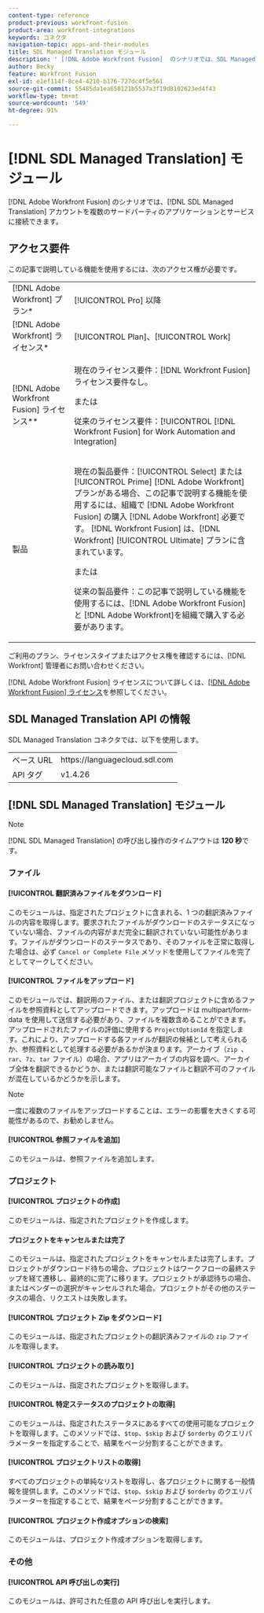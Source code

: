 ```yaml
---
content-type: reference
product-previous: workfront-fusion
product-area: workfront-integrations
keywords: コネクタ
navigation-topic: apps-and-their-modules
title: SDL Managed Translation モジュール
description: ' [!DNL Adobe Workfront Fusion]  のシナリオでは、SDL Managed Translation アカウントをサードパーティの複数のアプリケーションとサービスに接続できます。'
author: Becky
feature: Workfront Fusion
exl-id: e1ef114f-8ce4-4210-b176-727dc4f5e561
source-git-commit: 55485da1ea650121b5537a3f19d8102623ed4f43
workflow-type: tm+mt
source-wordcount: '549'
ht-degree: 91%

---
```


# [!DNL SDL Managed Translation] モジュール

[!DNL Adobe Workfront Fusion] のシナリオでは、[!DNL SDL Managed Translation] アカウントを複数のサードパーティのアプリケーションとサービスに接続できます。

## アクセス要件

この記事で説明している機能を使用するには、次のアクセス権が必要です。

<table style="table-layout:auto"> 
 <col> 
 <col> 
 <tbody> 
  <tr> 
   <td role="rowheader">[!DNL Adobe Workfront] プラン*</td>
  <td> <p>[!UICONTROL Pro] 以降</p> </td>
  </tr> 
  <tr data-mc-conditions=""> 
   <td role="rowheader">[!DNL Adobe Workfront] ライセンス*</td>
   <td> <p>[!UICONTROL Plan]、[!UICONTROL Work]</p> </td> 
  </tr> 
  <tr> 
   <td role="rowheader">[!DNL Adobe Workfront Fusion] ライセンス**</td> 
   <td>
   <p>現在のライセンス要件：[!DNL Workfront Fusion] ライセンス要件なし。</p>
   <p>または</p>
   <p>従来のライセンス要件：[!UICONTROL [!DNL Workfront Fusion] for Work Automation and Integration] </p>
   </td> 
  </tr> 
  <tr> 
   <td role="rowheader">製品</td> 
   <td>
   <p>現在の製品要件：[!UICONTROL Select] または [!UICONTROL Prime] [!DNL Adobe Workfront] プランがある場合、この記事で説明する機能を使用するには、組織で [!DNL Adobe Workfront Fusion] の購入 [!DNL Adobe Workfront] 必要です。 [!DNL Workfront Fusion] は、[!DNL Workfront] [!UICONTROL Ultimate] プランに含まれています。</p>
   <p>または</p>
   <p>従来の製品要件：この記事で説明している機能を使用するには、[!DNL Adobe Workfront Fusion] と [!DNL Adobe Workfront]を組織で購入する必要があります。</p>
   </td> 
  </tr> 
 </tbody> 
</table>

ご利用のプラン、ライセンスタイプまたはアクセス権を確認するには、[!DNL Workfront] 管理者にお問い合わせください。

[!DNL Adobe Workfront Fusion] ライセンスについて詳しくは、[[!DNL Adobe Workfront Fusion] ライセンス](../../workfront-fusion/get-started/license-automation-vs-integration.md)を参照してください。

## SDL Managed Translation API の情報

SDL Managed Translation コネクタでは、以下を使用します。

<table style="table-layout:auto"> 
 <col> 
 <col> 
 <tbody> 
  <tr> 
   <td role="rowheader">ベース URL</td> 
   <td>https://languagecloud.sdl.com</td> 
  </tr>
  <tr> 
   <td role="rowheader">API タグ</td> 
   <td>v1.4.26</td> 
  </tr>
 </tbody> 
 </table>

## [!DNL SDL Managed Translation] モジュール

>[!NOTE]
>
>[!DNL SDL Managed Translation] の呼び出し操作のタイムアウトは **120 秒**&#x200B;です。

### ファイル

#### [!UICONTROL 翻訳済みファイルをダウンロード]

このモジュールは、指定されたプロジェクトに含まれる、1 つの翻訳済みファイルの内容を取得します。要求されたファイルがダウンロードのステータスになっていない場合、ファイルの内容がまだ完全に翻訳されていない可能性があります。ファイルがダウンロードのステータスであり、そのファイルを正常に取得した場合は、必ず `Cancel or Complete File` メソッドを使用してファイルを完了としてマークしてください。

#### [!UICONTROL ファイルをアップロード]

このモジュールでは、翻訳用のファイル、または翻訳プロジェクトに含めるファイルを参照資料としてアップロードできます。アップロードは multipart/form-data を使用して送信する必要があり、ファイルを複数含めることができます。アップロードされたファイルの評価に使用する `ProjectOptionId` を指定します。これにより、アップロードする各ファイルが翻訳の候補として考えられるか、参照資料として処理する必要があるかが決まります。アーカイブ（`zip `、`rar`、`7z`、`tar` ファイル）の場合、アプリはアーカイブの内容を調べ、アーカイブ全体を翻訳できるかどうか、または翻訳可能なファイルと翻訳不可のファイルが混在しているかどうかを示します。

>[!NOTE]
>
>一度に複数のファイルをアップロードすることは、エラーの影響を大きくする可能性があるので、お勧めしません。

#### [!UICONTROL 参照ファイルを追加]

このモジュールは、参照ファイルを追加します。

### プロジェクト

#### [!UICONTROL プロジェクトの作成]

このモジュールは、指定されたプロジェクトを作成します。

#### プロジェクトをキャンセルまたは完了

このモジュールは、指定されたプロジェクトをキャンセルまたは完了します。プロジェクトがダウンロード待ちの場合、プロジェクトはワークフローの最終ステップを経て遷移し、最終的に完了に移ります。プロジェクトが承認待ちの場合、またはベンダーの選択がキャンセルされた場合。プロジェクトがその他のステータスの場合、リクエストは失敗します。

#### [!UICONTROL プロジェクト Zip をダウンロード]

このモジュールは、指定されたプロジェクトの翻訳済みファイルの `zip` ファイルを取得します。

#### [!UICONTROL プロジェクトの読み取り]

このモジュールは、指定されたプロジェクトを取得します。

#### [!UICONTROL 特定ステータスのプロジェクトの取得]

このモジュールは、指定されたステータスにあるすべての使用可能なプロジェクトを取得します。このメソッドでは、`$top`、`$skip` および `$orderby` のクエリパラメーターを指定することで、結果をページ分割することができます。

#### [!UICONTROL プロジェクトリストの取得]

すべてのプロジェクトの単純なリストを取得し、各プロジェクトに関する一般情報を提供します。このメソッドでは、`$top`、`$skip` および `$orderby` のクエリパラメーターを指定することで、結果をページ分割することができます。

#### [!UICONTROL プロジェクト作成オプションの検索]

このモジュールは、プロジェクト作成オプションを取得します。

### その他

#### [!UICONTROL API 呼び出しの実行]

このモジュールは、許可された任意の API 呼び出しを実行します。

